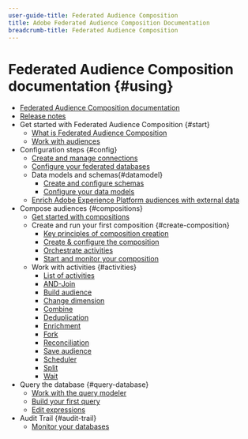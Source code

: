 ```yaml
---
user-guide-title: Federated Audience Composition 
title: Adobe Federated Audience Composition Documentation
breadcrumb-title: Federated Audience Composition
---
```


# Federated Audience Composition documentation {#using}

+ [Federated Audience Composition documentation](home.md)
+ [Release notes](start/release-notes.md)
+ Get started with Federated Audience Composition {#start}
    + [What is Federated Audience Composition](start/get-started.md)
    + [Work with audiences](start/audiences.md)
+ Configuration steps {#config}
    + [Create and manage connections](connections/connections.md)
    + [Configure your federated databases](connections/federated-db.md)
    + Data models and schemas{#datamodel}
        + [Create and configure schemas](customer/schemas.md)
        + [Configure your data models](data-management/gs-models.md)
    + [Enrich Adobe Experience Platform audiences with external data](connections/destinations.md)
+ Compose audiences {#compositions}
    + [Get started with compositions](compositions/gs-compositions.md)
    + Create and run your first composition {#create-composition}
        + [Key principles of composition creation](compositions/gs-composition-creation.md)
        + [Create & configure the composition](compositions/create-composition.md)
        + [Orchestrate activities](compositions/orchestrate-activities.md)
        + [Start and monitor your composition](compositions/start-monitor-composition.md)
    + Work with activities {#activities}
        + [List of activities](compositions/activities/about-activities.md)
        + [AND-Join](compositions/activities/and-join.md)
        + [Build audience](compositions/activities/build-audience.md)
        + [Change dimension](compositions/activities/change-dimension.md)
        + [Combine](compositions/activities/combine.md)
        + [Deduplication](compositions/activities/deduplication.md)
        + [Enrichment](compositions/activities/enrichment.md)
        + [Fork](compositions/activities/fork.md)
        + [Reconciliation](compositions/activities/reconciliation.md)
        + [Save audience](compositions/activities/save-audience.md)
        + [Scheduler](compositions/activities/scheduler.md)
        + [Split](compositions/activities/split.md)
        + [Wait](compositions/activities/wait.md)
+ Query the database {#query-database}
    + [Work with the query modeler](query/query-modeler-overview.md)
    + [Build your first query](query/build-query.md)
    + [Edit expressions](query/expression-editor.md)
+ Audit Trail {#audit-trail}
    + [Monitor your databases](admin/audit-trail.md)
